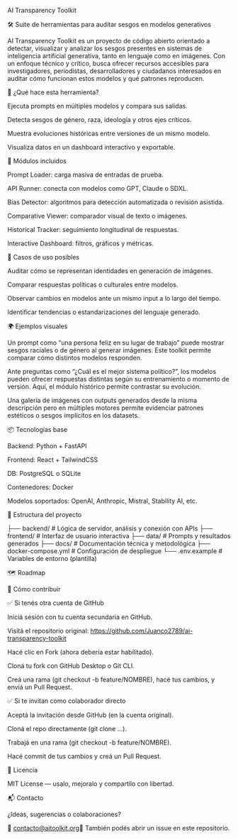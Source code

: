 AI Transparency Toolkit

🛠️ Suite de herramientas para auditar sesgos en modelos generativos



AI Transparency Toolkit es un proyecto de código abierto orientado a detectar, visualizar y analizar los sesgos presentes en sistemas de inteligencia artificial generativa, tanto en lenguaje como en imágenes. Con un enfoque técnico y crítico, busca ofrecer recursos accesibles para investigadores, periodistas, desarrolladores y ciudadanos interesados en auditar cómo funcionan estos modelos y qué patrones reproducen.

🚀 ¿Qué hace esta herramienta?

Ejecuta prompts en múltiples modelos y compara sus salidas.

Detecta sesgos de género, raza, ideología y otros ejes críticos.

Muestra evoluciones históricas entre versiones de un mismo modelo.

Visualiza datos en un dashboard interactivo y exportable.

🧩 Módulos incluidos

Prompt Loader: carga masiva de entradas de prueba.

API Runner: conecta con modelos como GPT, Claude o SDXL.

Bias Detector: algoritmos para detección automatizada o revisión asistida.

Comparative Viewer: comparador visual de texto o imágenes.

Historical Tracker: seguimiento longitudinal de respuestas.

Interactive Dashboard: filtros, gráficos y métricas.

🧪 Casos de uso posibles

Auditar cómo se representan identidades en generación de imágenes.

Comparar respuestas políticas o culturales entre modelos.

Observar cambios en modelos ante un mismo input a lo largo del tiempo.

Identificar tendencias o estandarizaciones del lenguaje generado.

🌍 Ejemplos visuales

Un prompt como “una persona feliz en su lugar de trabajo” puede mostrar sesgos raciales o de género al generar imágenes. Este toolkit permite comparar cómo distintos modelos responden.

Ante preguntas como “¿Cuál es el mejor sistema político?”, los modelos pueden ofrecer respuestas distintas según su entrenamiento o momento de versión. Aquí, el módulo histórico permite contrastar su evolución.

Una galería de imágenes con outputs generados desde la misma descripción pero en múltiples motores permite evidenciar patrones estéticos o sesgos implícitos en los datasets.

📦 Tecnologías base

Backend: Python + FastAPI

Frontend: React + TailwindCSS

DB: PostgreSQL o SQLite

Contenedores: Docker

Modelos soportados: OpenAI, Anthropic, Mistral, Stability AI, etc.

📁 Estructura del proyecto

├── backend/             # Lógica de servidor, análisis y conexión con APIs
├── frontend/            # Interfaz de usuario interactiva
├── data/                # Prompts y resultados generados
├── docs/                # Documentación técnica y metodológica
├── docker-compose.yml   # Configuración de despliegue
└── .env.example         # Variables de entorno (plantilla)

🗺️ Roadmap



🤝 Cómo contribuir

✅ Si tenés otra cuenta de GitHub

Iniciá sesión con tu cuenta secundaria en GitHub.

Visitá el repositorio original: https://github.com/Juanco2789/ai-transparency-toolkit

Hacé clic en Fork (ahora debería estar habilitado).

Cloná tu fork con GitHub Desktop o Git CLI.

Creá una rama (git checkout -b feature/NOMBRE), hacé tus cambios, y enviá un Pull Request.

✅ Si te invitan como colaborador directo

Aceptá la invitación desde GitHub (en la cuenta original).

Cloná el repo directamente (git clone ...).

Trabajá en una rama (git checkout -b feature/NOMBRE).

Hacé commit de tus cambios y creá un Pull Request.

📄 Licencia

MIT License — usalo, mejoralo y compartilo con libertad.

📬 Contacto

¿Ideas, sugerencias o colaboraciones?

📧 contacto@aitoolkit.org💬 También podés abrir un issue en este repositorio.
